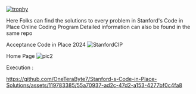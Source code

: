 [![trophy](https://github-profile-trophy.vercel.app/?username=ryo-ma&theme=onedark)](https://github.com/ryo-ma/github-profile-trophy)



Here Folks can find the solutions to every problem in Stanford's Code in Place Online Coding Program
Detailed information can also be found in the same repo

Acceptance Code in Place 2024 
![StanfordCIP](https://github.com/OneTeraByte7/Stanford-s-Code-in-Place-Solutions/assets/119783385/59a8138b-7674-4cf1-80d9-8301363b661b)

Home Page
![pic2](https://github.com/OneTeraByte7/Stanford-s-Code-in-Place-Solutions/assets/119783385/53e45d98-1f7b-4132-a7ae-2bf70b0b662e)

Execution :

https://github.com/OneTeraByte7/Stanford-s-Code-in-Place-Solutions/assets/119783385/55a70937-ad2c-47d2-a153-4277bf0c4fa8


